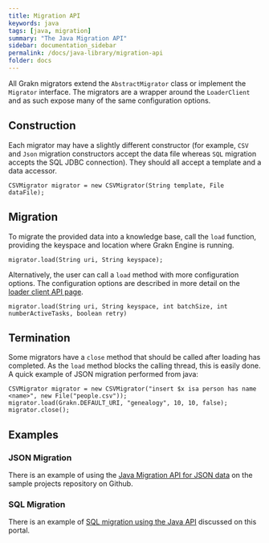 ```yaml
---
title: Migration API
keywords: java
tags: [java, migration]
summary: "The Java Migration API"
sidebar: documentation_sidebar
permalink: /docs/java-library/migration-api
folder: docs
---
```



All Grakn migrators extend the `AbstractMigrator` class or implement the `Migrator` interface. The migrators are a wrapper around the `LoaderClient` and as such expose many of the same configuration options.

## Construction

Each migrator may have a slightly different constructor (for example, `CSV` and `Json` migration constructors accept the data file whereas `SQL` migration accepts the SQL JDBC connection). They should all accept a template and a data accessor.

<!-- TODO: un-fuck these examples and stop ignoring in tests -->
```java-test-ignore
CSVMigrator migrator = new CSVMigrator(String template, File dataFile);
```

## Migration

To migrate the provided data into a knowledge base, call the `load` function, providing the keyspace and location where Grakn Engine is running.

```java-test-ignore
migrator.load(String uri, String keyspace);
```

Alternatively, the user can call a `load` method with more configuration options. The configuration options are described in more detail on the [loader client API page](./loader-api).

```java-test-ignore
migrator.load(String uri, String keyspace, int batchSize, int numberActiveTasks, boolean retry)
```

## Termination

Some migrators have a `close` method that should be called after loading has completed. As the `load` method blocks the calling thread, this is easily done. A quick example of JSON migration performed from java:

```java-test-ignore
CSVMigrator migrator = new CSVMigrator("insert $x isa person has name <name>", new File("people.csv"));
migrator.load(Grakn.DEFAULT_URI, "genealogy", 10, 10, false);
migrator.close();
```

## Examples

### JSON Migration

There is an example of using the [Java Migration API for JSON data](https://github.com/graknlabs/sample-projects/tree/master/example-json-migration-giphy) on the sample projects repository on Github.

### SQL Migration

There is an example of [SQL migration using the Java API](../examples/SQL-migration) discussed on this portal.
